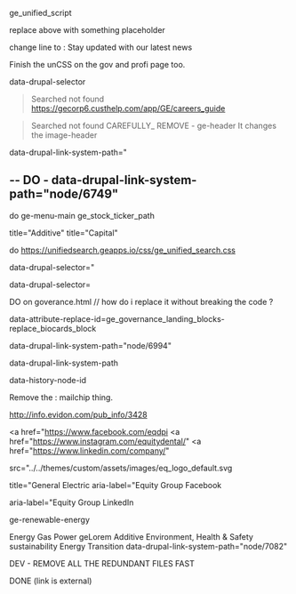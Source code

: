 ge_unified_script

replace above with something placeholder 



change line to : 
Stay updated with our latest news


Finish the unCSS on the gov and profi page too. 

data-drupal-selector

> Searched not found
https://gecorp6.custhelp.com/app/GE/careers_guide


> Searched not found
CAREFULLY_ REMOVE  -  ge-header    It changes the image-header 

data-drupal-link-system-path="

--
DO - data-drupal-link-system-path="node/6749"
---

do 
ge-menu-main
ge_stock_ticker_path

title="Additive"
title="Capital"

do 
https://unifiedsearch.geapps.io/css/ge_unified_search.css

data-drupal-selector="

data-drupal-selector=




DO   on goverance.html //  how do i replace it without breaking the code ?

data-attribute-replace-id=ge_governance_landing_blocks-replace_biocards_block



data-drupal-link-system-path="node/6994"


data-drupal-link-system-path

data-history-node-id

Remove the : mailchip thing. 

http://info.evidon.com/pub_info/3428

<a href="https://www.facebook.com/eqdpi
<a href="https://www.instagram.com/equitydental/"
<a href="https://www.linkedin.com/company/" 

src="../../themes/custom/assets/images/eq_logo_default.svg

title="General Electric
aria-label="Equity Group Facebook

aria-label="Equity Group LinkedIn

ge-renewable-energy
<section id="ge-renewable-energy" 

Energy
Gas Power
geLorem
Additive
Environment, Health &amp; Safety
sustainability
Energy Transition
data-drupal-link-system-path="node/7082"

DEV -  REMOVE ALL THE REDUNDANT FILES FAST 





DONE 
<span class="fa-ext extlink"><span class="ficon-external-link-rd"
                          title="(link is external)"></span><span class="visually-hidden">(link is
                          external)</span></span>